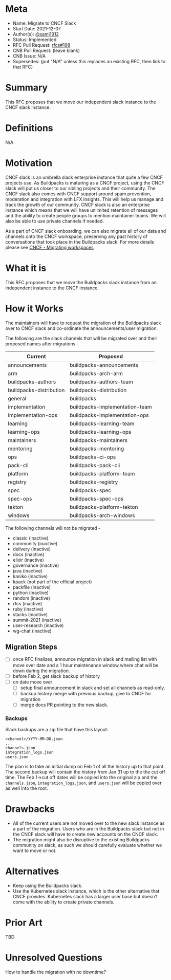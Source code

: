 # Meta
[meta]: #meta
- Name: Migrate to CNCF Slack
- Start Date: 2021-12-07
- Author(s): [@samj1912](https://github.com/samj1912)
- Status: Implemented
- RFC Pull Request: [rfcs#198](https://github.com/buildpacks/rfcs/pull/198)
- CNB Pull Request: (leave blank)
- CNB Issue: N/A
- Supersedes: (put "N/A" unless this replaces an existing RFC, then link to that RFC)

# Summary
[summary]: #summary

This RFC proposes that we move our independent slack instance to the CNCF slack instance.

# Definitions
[definitions]: #definitions

N/A

# Motivation
[motivation]: #motivation

CNCF slack is an umbrella slack enterprise instance that quite a few CNCF projects use. As Buildpacks is maturing as a CNCF project, using the CNCF slack will put us closer to our sibling projects and their community. The CNCF slack also comes with CNCF support around spam prevention, moderation and integration with LFX insights. This will help us manage and track the growth of our community. CNCF slack is also an enterprise instance which means that we will have unlimited retention of messages and the ability to create people groups to mention maintainer teams. We will also be able to use private channels if needed.

As a part of CNCF slack onboarding, we can also migrate all of our data and channels onto the CNCF workspace, preserving any past history of conversations that took place in the Buildpacks slack. For more details please see [CNCF - Migrating workspaces](https://slack.com/intl/en-gb/help/articles/217872578-Import-data-from-one-Slack-workspace-to-another)

# What it is
[what-it-is]: #what-it-is

This RFC proposes that we move the Buildpacks slack instance from an independent instance to the CNCF instance.

# How it Works
[how-it-works]: #how-it-works

The maintainers will have to request the migration of the Buildpacks slack over to CNCF slack and co-ordinate the announcements/user migration.

The following are the slack channels that will be migrated over and their proposed names after migrations - 

| Current                 | Proposed                       |
| ----------------------- | ------------------------------ |
| announcements           | buildpacks-announcements       |
| arm                     | buildpacks-arch-arm            |
| buildpacks-authors      | buildpacks-authors-team        |
| buildpacks-distribution | buildpacks-distribution        |
| general                 | buildpacks                     |
| implementation          | buildpacks-implementation-team |
| implementation-ops      | buildpacks-implementation-ops  |
| learning                | buildpacks-learning-team       |
| learning-ops            | buildpacks-learning-ops        |
| maintainers             | buildpacks-maintainers         |
| mentoring               | buildpacks-mentoring           |
| ops                     | buildpacks-ci-ops              |
| pack-cli                | buildpacks-pack-cli            |
| platform                | buildpacks-platform-team       |
| registry                | buildpacks-registry            |
| spec                    | buildpacks-spec                |
| spec-ops                | buildpacks-spec-ops            |
| tekton                  | buildpacks-platform-tekton     |
| windows                 | buildpacks-arch-windows        |

The following channels will not be migrated - 

- classic (inactive)
- community (inactive)
- delivery (inactive)
- docs (inactive)
- elixir (inactive)
- governance (inactive)
- java (inactive)
- kaniko (inactive)
- kpack (not part of the official project)
- packfile (inactive)
- python (inactive)
- random (inactive)
- rfcs (inactive)
- ruby (inactive)
- stacks (inactive)
- summit-2021 (inactive)
- user-research (inactive)
- wg-chat (inactive)
## Migration Steps
* [ ] once RFC finalizes, announce migration in slack and mailing list with move over date and a 1 hour maintenance window where chat will be down during the migration.
* [ ] before Feb 2, get slack backup of history
* [ ] on date move over
  * [ ] setup final announcement in slack and set all channels as read-only.
  * [ ] backup history merge with previous backup, give to CNCF for migration
  * [ ] merge docs PR pointing to the new slack.

### Backups
Slack backups are a zip file that have this layout:
```
<channel>/YYYY-MM-DD.json
...
channels.json
integration_logs.json
users.json
```

The plan is to take an initial dump on Feb 1 of all the history up to that point. The second backup will contain the history from Jan 31 up to the the cut off time. The Feb 1->cut off dates will be copied into the original zip and the `channels.json`, `integration_logs.json`, and `users.json` will be copied over as well into the root.

# Drawbacks
[drawbacks]: #drawbacks

- All of the current users are not moved over to the new slack instance as a part of the migration. Users who are in the Buildpacks slack but not in the CNCF slack will have to create new accounts on the CNCF slack.
- The migration might also be disruptive to the existing Buildpacks community on slack, as such we should carefully evaluate whether we want to move or not.

# Alternatives
[alternatives]: #alternatives

- Keep using the Buildpacks slack.
- Use the Kubernetes slack instance, which is the other alternative that CNCF provides. Kubernetes slack has a larger user base but doesn't come with the ability to create private channels.

# Prior Art
[prior-art]: #prior-art

TBD

# Unresolved Questions
[unresolved-questions]: #unresolved-questions

How to handle the migration with no downtime?
